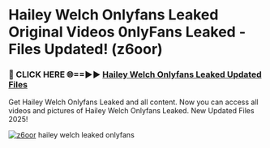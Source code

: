 # Hailey Welch Onlyfans Leaked Original Videos 0nlyFans Leaked - Files Updated! (z6oor)

<h3>🔴 CLICK HERE 🌐==►► <a href="https://tinyurl.com/x26r9saj" rel="nofollow">Hailey Welch Onlyfans Leaked Updated Files</a></h3>

Get Hailey Welch Onlyfans Leaked and all content. Now you can access all videos and pictures of Hailey Welch Onlyfans Leaked. New Updated Files 2025!

[![z6oor](https://i.imgur.com/LkgZPqh.gif)](https://tinyurl.com/x26r9saj)
hailey welch leaked onlyfans